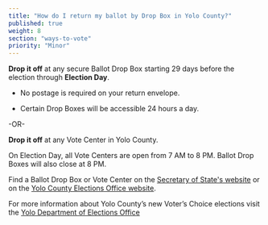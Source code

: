 ```yaml
---
title: "How do I return my ballot by Drop Box in Yolo County?"
published: true
weight: 8
section: "ways-to-vote"
priority: "Minor"
---
```


**Drop it off** at any secure Ballot Drop Box starting 29 days before the election through **Election Day**.  

- No postage is required on your return envelope.  

- Certain Drop Boxes will be accessible 24 hours a day.        

-OR-

**Drop it off** at any Vote Center in Yolo County.   

On Election Day, all Vote Centers are open from 7 AM to 8 PM. Ballot Drop Boxes will also close at 8 PM. 

Find a Ballot Drop Box or Vote Center on the [Secretary of State's website](https://caearlyvoting.sos.ca.gov/) or on the [Yolo County Elections Office website](https://www.yoloelections.org/voting/polling_place). 

For more information about Yolo County’s new Voter’s Choice elections visit the [Yolo Department of Elections Office](https://www.yoloelections.org/voters-choice-act)

